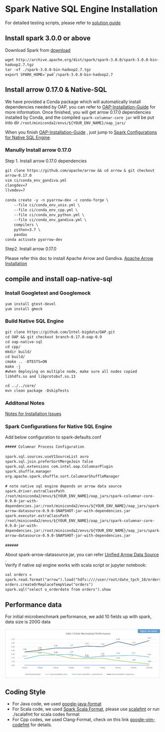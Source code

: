 # Spark Native SQL Engine Installation

For detailed testing scripts, please refer to [solution guide](https://github.com/Intel-bigdata/Solution_navigator/tree/master/nativesql)

## Install spark 3.0.0 or above

Download Spark from [download](https://spark.apache.org/downloads.html)

```
wget http://archive.apache.org/dist/spark/spark-3.0.0/spark-3.0.0-bin-hadoop2.7.tgz
tar -xf ./spark-3.0.0-bin-hadoop2.7.tgz
export SPARK_HOME=`pwd`/spark-3.0.0-bin-hadoop2.7
```

## Install arrow 0.17.0 &  Native-SQL 

We have provided a Conda package which will automatically install dependencies needed by OAP, you can refer to [OAP-Installation-Guide](../../docs/OAP-Installation-Guide.md) for more information. Once finished, you will get arrow 0.17.0 dependencies installed by Conda, and the compiled `spark-columnar-core jar` will be put into dir `/root/miniconda2/envs/${YOUR_ENV_NAME}/oap_jars/`

When you finish [OAP-Installation-Guide](../../docs/OAP-Installation-Guide.md) , just jump to [Spark Configurations for Native SQL Engine](#spark-configurations-for-native-sql-engine).

### Manully Install arrow 0.17.0 
Step 1. Install arrow 0.17.0 dependencies
```
git clone https://github.com/apache/arrow && cd arrow & git checkout arrow-0.17.0
vim ci/conda_env_gandiva.yml 
clangdev=7
llvmdev=7

conda create -y -n pyarrow-dev -c conda-forge \
    --file ci/conda_env_unix.yml \
    --file ci/conda_env_cpp.yml \
    --file ci/conda_env_python.yml \
    --file ci/conda_env_gandiva.yml \
    compilers \
    python=3.7 \
    pandas
conda activate pyarrow-dev
```
Step2. Install arrow 0.17.0

Please refer this doc to install Apache Arrow and Gandiva.
[Apache Arrow Installation](/oap-native-sql/resource/ApacheArrowInstallation.md) 

## compile and install oap-native-sql

### Install Googletest and Googlemock

``` shell
yum install gtest-devel
yum install gmock
```

### Build Native SQL Engine

``` shell
git clone https://github.com/Intel-bigdata/OAP.git
cd OAP && git checkout branch-0.17.0-oap-0.9
cd oap-native-sql
cd cpp/
mkdir build/
cd build/
cmake .. -DTESTS=ON
make -j
#when deploying on multiple node, make sure all nodes copied libhdfs.so and libprotobuf.so.13
```

``` shell
cd ../../core/
mvn clean package -DskipTests
```

### Additonal Notes
[Notes for Installation Issues](/oap-native-sql/resource/InstallationNotes.md)
  

### Spark Configurations for Native SQL Engine

Add below configuration to spark-defaults.conf

```
##### Columnar Process Configuration

spark.sql.sources.useV1SourceList avro
spark.sql.join.preferSortMergeJoin false
spark.sql.extensions com.intel.oap.ColumnarPlugin
spark.shuffle.manager org.apache.spark.shuffle.sort.ColumnarShuffleManager

# note native sql engine depends on arrow data source
spark.driver.extraClassPath /root/miniconda2/envs/${YOUR_ENV_NAME}/oap_jars/spark-columnar-core-0.9.0-jar-with-dependencies.jar:/root/miniconda2/envs/${YOUR_ENV_NAME}/oap_jars/spark-arrow-datasource-0.9.0-SNAPSHOT-jar-with-dependencies.jar
spark.executor.extraClassPath /root/miniconda2/envs/${YOUR_ENV_NAME}/oap_jars/spark-columnar-core-0.9.0-jar-with-dependencies.jar:/root/miniconda2/envs/${YOUR_ENV_NAME}/oap_jars/spark-arrow-datasource-0.9.0-SNAPSHOT-jar-with-dependencies.jar

######
```
About spark-arrow-datasource.jar, you can refer [Unified Arrow Data Source ](../../oap-data-source/arrow/README.md).                                                                                         
Verify if native sql engine works with scala script or jupyter notebook:
```
val orders = spark.read.format("arrow").load("hdfs:////user/root/date_tpch_10/orders")
orders.createOrReplaceTempView("orders")
spark.sql("select o_orderdate from orders").show
```

## Performance data

For initial microbenchmark performance, we add 10 fields up with spark, data size is 200G data

![Performance](/oap-native-sql/resource/performance.png)

## Coding Style

* For Java code, we used [google-java-format](https://github.com/google/google-java-format)
* For Scala code, we used [Spark Scala Format](https://github.com/apache/spark/blob/master/dev/.scalafmt.conf), please use [scalafmt](https://github.com/scalameta/scalafmt) or run ./scalafmt for scala codes format
* For Cpp codes, we used Clang-Format, check on this link [google-vim-codefmt](https://github.com/google/vim-codefmt) for details.
